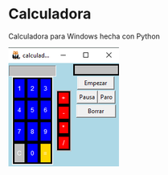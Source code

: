 # Calculadora
Calculadora para Windows hecha con Python 


![Imagen de la calculadora](https://github.com/jrxjb/Calculadora/blob/main/imagen%20calculadora.png)
